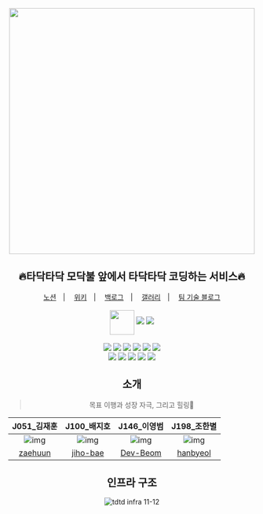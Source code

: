 <div align="center">
  <img src="https://user-images.githubusercontent.com/66074802/139232831-0cb3c8e9-7883-4c64-8aa5-a6cd24a7e7f6.png" width="500">  
  <h2>🔥타닥타닥 모닥불 앞에서 타닥타닥 코딩하는 서비스🔥</h2>
  <a href="https://painted-albatross-4c9.notion.site/bf8781900de84dfc9652697dda563767">노션</a>　|　
  <a href="https://github.com/boostcampwm-2021/web15-TadakTadak/wiki">위키</a>　|　
  <a href="https://docs.google.com/spreadsheets/d/1CU1PgQIW_dnDCA-VG4ktHpzJs4md3HHGEevrcdp1MXc/edit#gid=0">백로그</a>　|　
  <a href="https://painted-albatross-4c9.notion.site/fd520bbe4d9247c0babe86b15369ae25">갤러리</a>　|　
  <a href="https://painted-albatross-4c9.notion.site/af1a44107c3b404baf1e26e360a274a7?v=63720520fb6941bbbff8534a82098309">팀 기술 블로그</a>
  <br><br>
  <img style="vertical-align:middle" src="https://user-images.githubusercontent.com/66074802/139094873-47da92d6-ebd3-4307-b83e-08d6a648a62b.png" width="50"> 
  <a href="https://hits.seeyoufarm.com"><img src="https://hits.seeyoufarm.com/api/count/incr/badge.svg?url=https%3A%2F%2Fgithub.com%2Fboostcampwm-2021%2Fweb15-TadakTadak&count_bg=%23FF2B03&title_bg=%23555555&icon=&icon_color=%23E7E7E7&title=hits&edge_flat=false"/></a> 
  <img src="https://img.shields.io/badge/release-0.2.3-339933">  
<!--   <img src="https://github.com/boostcampwm-2021/web15-TadakTadak/actions/workflows/<WORKFLOW_FILE>/badge.svg">   -->
  <br><br>
</div>
<div align="center">
  <img src="https://img.shields.io/badge/node-16.13.0-339933?logo=node.js"> 
  <img src="https://img.shields.io/badge/NestJS-8.0.0-E0234E?logo=NestJS"> 
  <img src="https://img.shields.io/badge/TypeScript-4.4.3-3178C6?logo=typescript"> 
  <img src="https://img.shields.io/badge/React-17.0.0-61DAFB?logo=React"> 
  <img src="https://img.shields.io/badge/Docker-20.10.7-2496ED?logo=Docker"> 
  <img src="https://img.shields.io/badge/Nginx-1.10.3-009639?logo=Nginx"> 
<!-- </div>

<div align="center">
  <img src="https://img.shields.io/badge/ESLint-0.0.0-4B32C3?logo=ESLint"> 
  <img src="https://img.shields.io/badge/Prettier-0.0.0-F7B93E?logo=Prettier"> 
  <img src="https://img.shields.io/badge/Babel-0.0.0-F9DC3E?logo=Babel"> 
  <img src="https://img.shields.io/badge/npm-0.0.0-CB3837?logo=npm"> 
  <img src="https://img.shields.io/badge/Styled_Components-0.0.0-DB7093?logo=styled-components"> 
  <img src="https://img.shields.io/badge/Webpack-0.0.0-8DD6F9?logo=Webpack"> 
</div>
 -->
<div align="center">
<!--   <img src="https://img.shields.io/badge/GitHub_Actions-0.0.0-2088FF?logo=GitHub Actions">  -->
  <img src="https://img.shields.io/badge/MySQL-5.7.33-4479A1?logo=MySQL"> 
  <img src="https://img.shields.io/badge/Redis-4.0.9-DC382D?logo=Redis"> 
  <img src="https://img.shields.io/badge/Socket.io-4.3.2-010101?logo=Socket.io"> 
<!--   <img src="https://img.shields.io/badge/Ubuntu-0.0.0-E95420?logo=Ubuntu">  -->
  <img src="https://img.shields.io/badge/Naver_Cloud_Platform-ffffff?logo=Naver"> 
  <img src="https://img.shields.io/badge/Agora-007AFF"> 
</div>

## 소개
> 목표 이행과 성장 자극, 그리고 힐링🌼    
   
| J051_김재훈 | J100_배지호 | J146_이영범 | J198_조한별 |
|:--------:|:--------:|:--------:|:--------:|
| ![img](https://avatars.githubusercontent.com/u/51132077?s=120&v=4) | ![img](https://avatars.githubusercontent.com/u/67041709?s=120&v=4) | ![img](https://avatars.githubusercontent.com/u/66074802?s=120&v=4) | ![img](https://avatars.githubusercontent.com/u/78056880?s=120&v=4)     |
| [zaehuun](https://github.com/zaehuun) | [jiho-bae](https://github.com/jiho-bae) | [Dev-Beom](https://github.com/Dev-Beom) | [hanbyeol](https://github.com/Narastro) |

## 인프라 구조
![tdtd infra 11-12](https://user-images.githubusercontent.com/66074802/141458896-08ce38fa-e964-4dfd-aac1-ef25092b7909.png)

